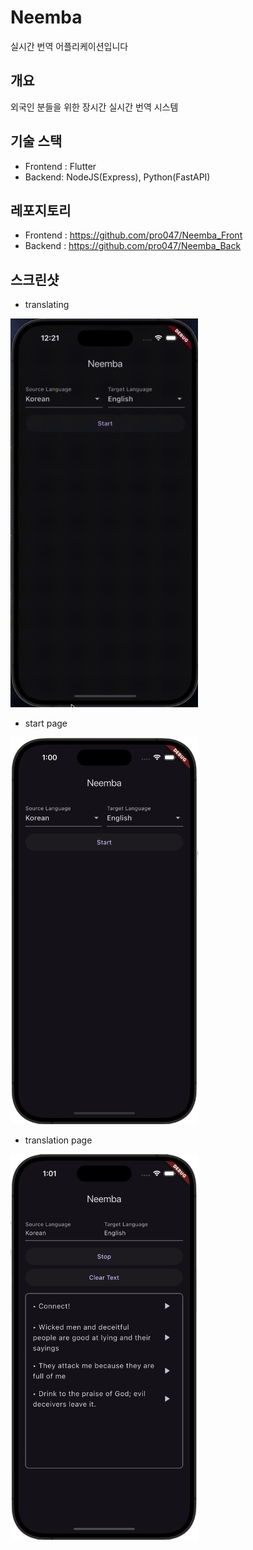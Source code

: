 # Neemba
실시간 번역 어플리케이션입니다

## 개요
외국인 분들을 위한 장시간 실시간 번역 시스템

## 기술 스택
- Frontend : Flutter
- Backend: NodeJS(Express), Python(FastAPI)

## 레포지토리
- Frontend : https://github.com/pro047/Neemba_Front
- Backend : https://github.com/pro047/Neemba_Back

## 스크린샷
- translating
<img src="./translating.gif" width="300" heigt="300"/>

- start page
<img src="./startpage.png" width="300" heigt="300"/>

- translation page
<img src="./translationpage.png" width="300" heigt="300"/>
  
